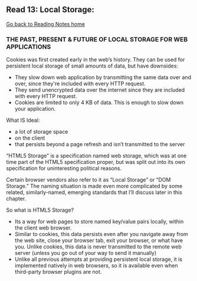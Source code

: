 ## Read 13: Local Storage:
[Go back to Reading Notes home](README.md)

<b><h3>THE PAST, PRESENT & FUTURE OF LOCAL STORAGE FOR WEB APPLICATIONS</h3></b>

Cookies was first created early in the web’s history.
They can be used for persistent local storage of small amounts of data, but have downsides:

- They slow down web application by transmitting the same data over and over, since they're included with every HTTP request.
- They send unencrypted data over the internet since they are included with every HTTP request.
- Cookies are limited to only 4 KB of data. This is enough to slow down your application.

What IS Ideal:
- a lot of storage space
- on the client
- that persists beyond a page refresh and isn’t transmitted to the server

“HTML5 Storage” is a specification named web storage, which was at one time part of the HTML5 specification proper, but was split out into its own specification for uninteresting political reasons. 

Certain browser vendors also refer to it as “Local Storage” or “DOM Storage.” The naming situation is made even more complicated by some related, similarly-named, emerging standards that I’ll discuss later in this chapter.

So what is HTML5 Storage?
- Its a way for web pages to store named key/value pairs locally, within the client web browser. 
- Similar to cookies, this data persists even after you navigate away from the web site, close your browser tab, exit your browser, or what have you. Unlike cookies, this data is never transmitted to the remote web server (unless you go out of your way to send it manually) 
- Unlike all previous attempts at providing persistent local storage, it is implemented natively in web browsers, so it is available even when third-party browser plugins are not.


